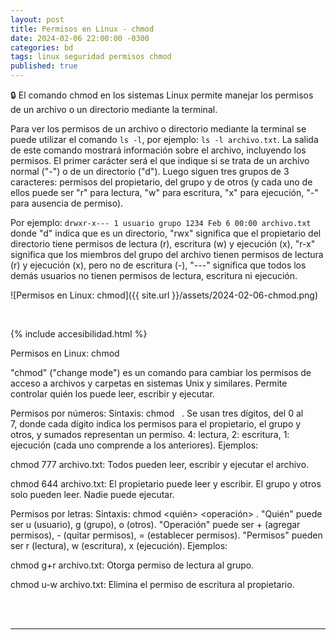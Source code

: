 ```yaml
---
layout: post
title: Permisos en Linux - chmod
date: 2024-02-06 22:00:00 -0300
categories: bd
tags: linux seguridad permisos chmod
published: true
---
```


🔒 El comando chmod en los sistemas Linux permite manejar los permisos de un archivo o un directorio mediante la terminal.

Para ver los permisos de un archivo o directorio mediante la terminal se puede utilizar el comando `ls -l`, por ejemplo: `ls -l archivo.txt`. La salida de este comando mostrará información sobre el archivo, incluyendo los permisos. El primer carácter será el que indique si se trata de un archivo normal ("-") o de un directorio ("d"). Luego siguen tres grupos de 3 caracteres: permisos del propietario, del grupo y de otros (y cada uno de ellos puede ser "r" para lectura, "w" para escritura, "x" para ejecución, "-" para ausencia de permiso).

Por ejemplo: `drwxr-x--- 1 usuario grupo 1234 Feb 6 00:00 archivo.txt` donde "d" indica que es un directorio, "rwx" significa que el propietario del directorio tiene permisos de lectura (r), escritura (w) y ejecución (x), "r-x" significa que los miembros del grupo del archivo tienen permisos de lectura (r) y ejecución (x), pero no de escritura (-), "---" significa que todos los demás usuarios no tienen permisos de lectura, escritura ni ejecución.


![Permisos en Linux: chmod]({{ site.url }}/assets/2024-02-06-chmod.png)


&nbsp;

{% include accesibilidad.html %}

Permisos en Linux: chmod

"chmod" ("change mode") es un comando para cambiar los permisos de acceso a archivos y carpetas en sistemas Unix y similares. Permite controlar quién los puede leer, escribir y ejecutar.

Permisos por números: Sintaxis: chmod <opciones> <permisos> <archivo>. Se usan tres dígitos, del 0 al 7, donde cada dígito indica los permisos para el propietario, el grupo y otros, y sumados representan un permiso. 4: lectura, 2: escritura, 1: ejecución (cada uno comprende a los anteriores). Ejemplos:

chmod 777 archivo.txt: Todos pueden leer, escribir y ejecutar el archivo.

chmod 644 archivo.txt: El propietario puede leer y escribir. El grupo y otros solo pueden leer. Nadie puede ejecutar.

Permisos por letras: Sintaxis: chmod <quién> <operación> <permisos> <archivo>. "Quién" puede ser u (usuario), g (grupo), o (otros). "Operación" puede ser + (agregar permisos), - (quitar permisos), = (establecer permisos). "Permisos" pueden ser r (lectura), w (escritura), x (ejecución). Ejemplos:

chmod g+r archivo.txt: Otorga permiso de lectura al grupo.

chmod u-w archivo.txt: Elimina el permiso de escritura al propietario.


</div></details>
<br />&nbsp;

<hr />
